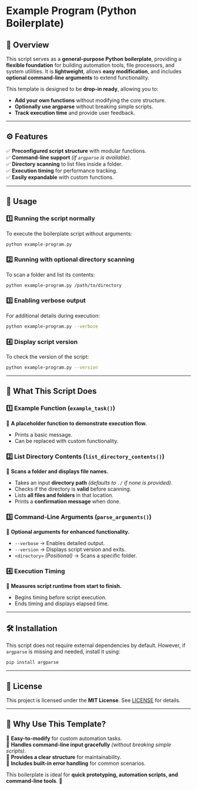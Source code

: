 # **Example Program (Python Boilerplate)**

## **📌 Overview**
This script serves as a **general-purpose Python boilerplate**, providing a **flexible foundation** for building automation tools, file processors, and system utilities. It is **lightweight**, allows **easy modification**, and includes **optional command-line arguments** to extend functionality.

This template is designed to be **drop-in ready**, allowing you to:
- **Add your own functions** without modifying the core structure.
- **Optionally use argparse** without breaking simple scripts.
- **Track execution time** and provide user feedback.

---

## **⚙️ Features**
✅ **Preconfigured script structure** with modular functions.  
✅ **Command-line support** _(if `argparse` is available)_.  
✅ **Directory scanning** to list files inside a folder.  
✅ **Execution timing** for performance tracking.  
✅ **Easily expandable** with custom functions.  

---

## **🚀 Usage**
### **1️⃣ Running the script normally**
To execute the boilerplate script without arguments:
```bash
python example-program.py
```

### **2️⃣ Running with optional directory scanning**
To scan a folder and list its contents:
```bash
python example-program.py /path/to/directory
```

### **3️⃣ Enabling verbose output**
For additional details during execution:
```bash
python example-program.py --verbose
```

### **4️⃣ Display script version**
To check the version of the script:
```bash
python example-program.py --version
```

---

## **📂 What This Script Does**
### **1️⃣ Example Function (`example_task()`)**
📌 **A placeholder function to demonstrate execution flow.**  
- Prints a basic message.
- Can be replaced with custom functionality.

### **2️⃣ List Directory Contents (`list_directory_contents()`)**
📌 **Scans a folder and displays file names.**  
- Takes an input **directory path** _(defaults to `./` if none is provided)_.  
- Checks if the directory is **valid** before scanning.  
- Lists **all files and folders** in that location.  
- Prints a **confirmation message** when done.

### **3️⃣ Command-Line Arguments (`parse_arguments()`)**
📌 **Optional arguments for enhanced functionality.**  
- `--verbose` → Enables detailed output.  
- `--version` → Displays script version and exits.  
- `<directory>` _(Positional)_ → Scans a specific folder.

### **4️⃣ Execution Timing**
📌 **Measures script runtime from start to finish.**  
- Begins timing before script execution.  
- Ends timing and displays elapsed time.

---

## **🛠 Installation**
This script does not require external dependencies by default. However, if `argparse` is missing and needed, install it using:
```bash
pip install argparse
```

---

## **📜 License**
This project is licensed under the **MIT License**. See [LICENSE](../../LICENSE) for details.

---

## **📌 Why Use This Template?**
🔹 **Easy-to-modify** for custom automation tasks.  
🔹 **Handles command-line input gracefully** _(without breaking simple scripts)_.  
🔹 **Provides a clear structure** for maintainability.  
🔹 **Includes built-in error handling** for common scenarios.  

This boilerplate is ideal for **quick prototyping, automation scripts, and command-line tools**. 🚀